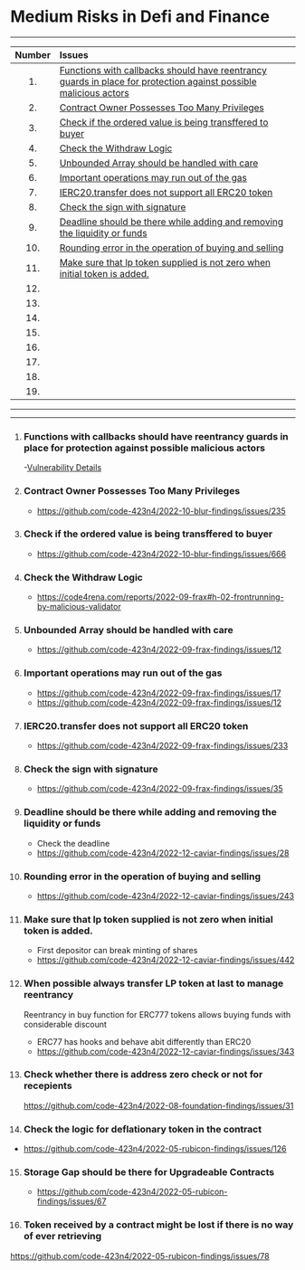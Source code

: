# Medium Risks in Defi and Finance

---

| Number | Issues                                                                                                                                                                                                                                |
| :----: | :------------------------------------------------------------------------------------------------------------------------------------------------------------------------------------------------------------------------------------ |
|   1.   | [Functions with callbacks should have reentrancy guards in place for protection against possible malicious actors](#functions-with-callbacks-should-have-reentrancy-guards-in-place-for-protection-against-possible-malicious-actors) |
|   2.   | [Contract Owner Possesses Too Many Privileges](#contract-owner-possesses-too-many-privileges)                                                                                                                                         |
|   3.   | [Check if the ordered value is being transffered to buyer](#check-if-the-ordered-value-is-being-transffered-to-buyer)                                                                                                                 |
|   4.   | [ Check the Withdraw Logic](#check-the-withdraw-logic)                                                                                                                                                                                |
|   5.   | [ Unbounded Array should be handled with care](#unbounded-array-should-be-handled-with-care)                                                                                                                                          |
|   6.   | [Important operations may run out of the gas](#important-operations-may-run-out-of-the-gas)                                                                                                                                           |
|   7.   | [IERC20.transfer does not support all ERC20 token](#ierc20transfer-does-not-support-all-erc20-token)                                                                                                                                  |
|   8.   | [ Check the sign with signature](#check-the-sign-with-signature)                                                                                                                                                                      |
|   9.   | [Deadline should be there while adding and removing the liquidity or funds](#deadline-should-be-there-while-adding-and-removing-the-liquidity-or-funds)                                                                               |
|  10.   | [Rounding error in the operation of buying and selling](#rounding-error-in-the-operation-of-buying-and-selling)                                                                                                                       |
|  11.   | [Make sure that lp token supplied is not zero when initial token is added.](#make-sure-that-lp-token-supplied-is-not-zero-when-initial-token-is-added)                                                                                |
|  12.   |                                                                                                                                                                                                                                       |
|  13.   |                                                                                                                                                                                                                                       |
|  14.   |                                                                                                                                                                                                                                       |
|  15.   |                                                                                                                                                                                                                                       |
|  16.   |                                                                                                                                                                                                                                       |
|  17.   |                                                                                                                                                                                                                                       |
|  18.   |                                                                                                                                                                                                                                       |
|  19.   |                                                                                                                                                                                                                                       |

---

---

1. ### Functions with callbacks should have reentrancy guards in place for protection against possible malicious actors

   -[Vulnerability Details](https://github.com/code-423n4/2022-01-timeswap-findings/issues/43)

2. ### Contract Owner Possesses Too Many Privileges

   - https://github.com/code-423n4/2022-10-blur-findings/issues/235

3. ### Check if the ordered value is being transffered to buyer

   - https://github.com/code-423n4/2022-10-blur-findings/issues/666

4. ### Check the Withdraw Logic

   - https://code4rena.com/reports/2022-09-frax#h-02-frontrunning-by-malicious-validator

5. ### Unbounded Array should be handled with care

   - https://github.com/code-423n4/2022-09-frax-findings/issues/12

6. ### Important operations may run out of the gas

   - https://github.com/code-423n4/2022-09-frax-findings/issues/17
   - https://github.com/code-423n4/2022-09-frax-findings/issues/12

7. ### IERC20.transfer does not support all ERC20 token

   - https://github.com/code-423n4/2022-09-frax-findings/issues/233

8. ### Check the sign with signature

   - https://github.com/code-423n4/2022-09-frax-findings/issues/35

9. ### Deadline should be there while adding and removing the liquidity or funds

   - Check the deadline
   - https://github.com/code-423n4/2022-12-caviar-findings/issues/28

10. ### Rounding error in the operation of buying and selling

    - https://github.com/code-423n4/2022-12-caviar-findings/issues/243

11. ### Make sure that lp token supplied is not zero when initial token is added.

    - First depositor can break minting of shares
    - https://github.com/code-423n4/2022-12-caviar-findings/issues/442

12. ### When possible always transfer LP token at last to manage reentrancy
    Reentrancy in buy function for ERC777 tokens allows buying funds with considerable discount
    - ERC77 has hooks and behave abit differently than ERC20
    - https://github.com/code-423n4/2022-12-caviar-findings/issues/343

13. ### Check whether there is address zero check or not for recepients
    https://github.com/code-423n4/2022-08-foundation-findings/issues/31

14. ### Check the logic for deflationary token in the contract
 - https://github.com/code-423n4/2022-05-rubicon-findings/issues/126

15. ###  Storage Gap should be there for Upgradeable Contracts
    - https://github.com/code-423n4/2022-05-rubicon-findings/issues/67

16. ### Token received by a contract might be lost if there is no way of ever retrieving
https://github.com/code-423n4/2022-05-rubicon-findings/issues/78